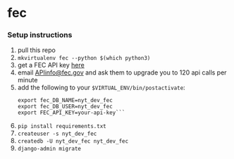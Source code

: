 # fec

### Setup instructions
1. pull this repo
1. `mkvirtualenv fec --python $(which python3)`
1. get a FEC API key [here](https://api.data.gov/signup/)
1. email APIinfo@fec.gov and ask them to upgrade you to 120 api calls per minute
1. add the following to your `$VIRTUAL_ENV/bin/postactivate`:
    ```export DJANGO_SETTINGS_MODULE=config.dev.settings
    export fec_DB_NAME=nyt_dev_fec
    export fec_DB_USER=nyt_dev_fec
    export FEC_API_KEY=your-api-key```
1. `pip install requirements.txt`
1. `createuser -s nyt_dev_fec `
1. `createdb -U nyt_dev_fec nyt_dev_fec`
1. `django-admin migrate`

